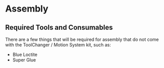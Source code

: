 # Assembly

## Required Tools and Consumables

There are a few things that will be required for assembly that do not come with the ToolChanger / Motion System kit, such as:

- Blue Loctite
- Super Glue